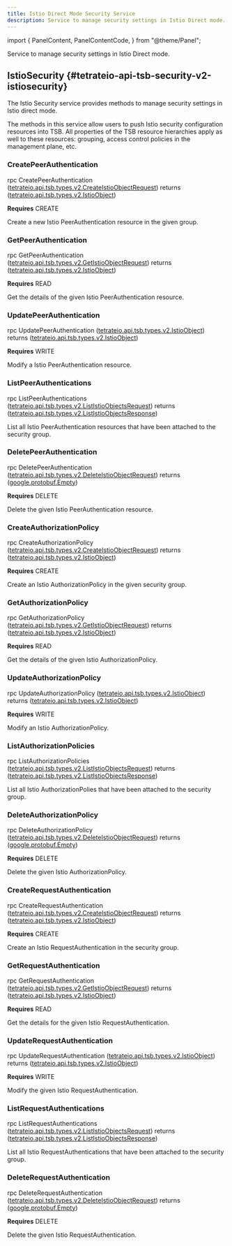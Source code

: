 ```yaml
---
title: Istio Direct Mode Security Service
description: Service to manage security settings in Istio Direct mode.
---
```



import {
  PanelContent,
  PanelContentCode,
} from "@theme/Panel";


<!-- WARNING: This page is generated. Please take a look at extensions/plugin-service-bridge-api-docs/src/files/doc/page.ejs -->

Service to manage security settings in Istio Direct mode.


## IstioSecurity {#tetrateio-api-tsb-security-v2-istiosecurity}

The Istio Security service provides methods to manage security settings in Istio direct mode.

The methods in this service allow users to push Istio security configuration resources into TSB.
All properties of the TSB resource hierarchies apply as well to these resources: grouping, access
control policies in the management plane, etc.


### CreatePeerAuthentication

<PanelContent>
<PanelContentCode>

rpc CreatePeerAuthentication ([tetrateio.api.tsb.types.v2.CreateIstioObjectRequest](../../../tsb/types/v2/types#tetrateio-api-tsb-types-v2-createistioobjectrequest)) returns ([tetrateio.api.tsb.types.v2.IstioObject](../../../tsb/types/v2/types#tetrateio-api-tsb-types-v2-istioobject))

</PanelContentCode>

**Requires** CREATE

Create a new Istio PeerAuthentication resource in the given group.

</PanelContent>

### GetPeerAuthentication

<PanelContent>
<PanelContentCode>

rpc GetPeerAuthentication ([tetrateio.api.tsb.types.v2.GetIstioObjectRequest](../../../tsb/types/v2/types#tetrateio-api-tsb-types-v2-getistioobjectrequest)) returns ([tetrateio.api.tsb.types.v2.IstioObject](../../../tsb/types/v2/types#tetrateio-api-tsb-types-v2-istioobject))

</PanelContentCode>

**Requires** READ

Get the details of the given Istio PeerAuthentication resource.

</PanelContent>

### UpdatePeerAuthentication

<PanelContent>
<PanelContentCode>

rpc UpdatePeerAuthentication ([tetrateio.api.tsb.types.v2.IstioObject](../../../tsb/types/v2/types#tetrateio-api-tsb-types-v2-istioobject)) returns ([tetrateio.api.tsb.types.v2.IstioObject](../../../tsb/types/v2/types#tetrateio-api-tsb-types-v2-istioobject))

</PanelContentCode>

**Requires** WRITE

Modify a Istio PeerAuthentication resource.

</PanelContent>

### ListPeerAuthentications

<PanelContent>
<PanelContentCode>

rpc ListPeerAuthentications ([tetrateio.api.tsb.types.v2.ListIstioObjectsRequest](../../../tsb/types/v2/types#tetrateio-api-tsb-types-v2-lististioobjectsrequest)) returns ([tetrateio.api.tsb.types.v2.ListIstioObjectsResponse](../../../tsb/types/v2/types#tetrateio-api-tsb-types-v2-lististioobjectsresponse))

</PanelContentCode>



List all Istio PeerAuthentication resources that have been attached to the security group.

</PanelContent>

### DeletePeerAuthentication

<PanelContent>
<PanelContentCode>

rpc DeletePeerAuthentication ([tetrateio.api.tsb.types.v2.DeleteIstioObjectRequest](../../../tsb/types/v2/types#tetrateio-api-tsb-types-v2-deleteistioobjectrequest)) returns ([google.protobuf.Empty](https://developers.google.com/protocol-buffers/docs/reference/google.protobuf#google.protobuf.Empty))

</PanelContentCode>

**Requires** DELETE

Delete the given Istio PeerAuthentication resource.

</PanelContent>

### CreateAuthorizationPolicy

<PanelContent>
<PanelContentCode>

rpc CreateAuthorizationPolicy ([tetrateio.api.tsb.types.v2.CreateIstioObjectRequest](../../../tsb/types/v2/types#tetrateio-api-tsb-types-v2-createistioobjectrequest)) returns ([tetrateio.api.tsb.types.v2.IstioObject](../../../tsb/types/v2/types#tetrateio-api-tsb-types-v2-istioobject))

</PanelContentCode>

**Requires** CREATE

Create an Istio AuthorizationPolicy in the given security group.

</PanelContent>

### GetAuthorizationPolicy

<PanelContent>
<PanelContentCode>

rpc GetAuthorizationPolicy ([tetrateio.api.tsb.types.v2.GetIstioObjectRequest](../../../tsb/types/v2/types#tetrateio-api-tsb-types-v2-getistioobjectrequest)) returns ([tetrateio.api.tsb.types.v2.IstioObject](../../../tsb/types/v2/types#tetrateio-api-tsb-types-v2-istioobject))

</PanelContentCode>

**Requires** READ

Get the details of the given Istio AuthorizationPolicy.

</PanelContent>

### UpdateAuthorizationPolicy

<PanelContent>
<PanelContentCode>

rpc UpdateAuthorizationPolicy ([tetrateio.api.tsb.types.v2.IstioObject](../../../tsb/types/v2/types#tetrateio-api-tsb-types-v2-istioobject)) returns ([tetrateio.api.tsb.types.v2.IstioObject](../../../tsb/types/v2/types#tetrateio-api-tsb-types-v2-istioobject))

</PanelContentCode>

**Requires** WRITE

Modify an Istio AuthorizationPolicy.

</PanelContent>

### ListAuthorizationPolicies

<PanelContent>
<PanelContentCode>

rpc ListAuthorizationPolicies ([tetrateio.api.tsb.types.v2.ListIstioObjectsRequest](../../../tsb/types/v2/types#tetrateio-api-tsb-types-v2-lististioobjectsrequest)) returns ([tetrateio.api.tsb.types.v2.ListIstioObjectsResponse](../../../tsb/types/v2/types#tetrateio-api-tsb-types-v2-lististioobjectsresponse))

</PanelContentCode>



List all Istio AuthorizationPolies that have been attached to the security group.

</PanelContent>

### DeleteAuthorizationPolicy

<PanelContent>
<PanelContentCode>

rpc DeleteAuthorizationPolicy ([tetrateio.api.tsb.types.v2.DeleteIstioObjectRequest](../../../tsb/types/v2/types#tetrateio-api-tsb-types-v2-deleteistioobjectrequest)) returns ([google.protobuf.Empty](https://developers.google.com/protocol-buffers/docs/reference/google.protobuf#google.protobuf.Empty))

</PanelContentCode>

**Requires** DELETE

Delete the given Istio AuthorizationPolicy.

</PanelContent>

### CreateRequestAuthentication

<PanelContent>
<PanelContentCode>

rpc CreateRequestAuthentication ([tetrateio.api.tsb.types.v2.CreateIstioObjectRequest](../../../tsb/types/v2/types#tetrateio-api-tsb-types-v2-createistioobjectrequest)) returns ([tetrateio.api.tsb.types.v2.IstioObject](../../../tsb/types/v2/types#tetrateio-api-tsb-types-v2-istioobject))

</PanelContentCode>

**Requires** CREATE

Create an Istio RequestAuthentication in the security group.

</PanelContent>

### GetRequestAuthentication

<PanelContent>
<PanelContentCode>

rpc GetRequestAuthentication ([tetrateio.api.tsb.types.v2.GetIstioObjectRequest](../../../tsb/types/v2/types#tetrateio-api-tsb-types-v2-getistioobjectrequest)) returns ([tetrateio.api.tsb.types.v2.IstioObject](../../../tsb/types/v2/types#tetrateio-api-tsb-types-v2-istioobject))

</PanelContentCode>

**Requires** READ

Get the details for the given Istio RequestAuthentication.

</PanelContent>

### UpdateRequestAuthentication

<PanelContent>
<PanelContentCode>

rpc UpdateRequestAuthentication ([tetrateio.api.tsb.types.v2.IstioObject](../../../tsb/types/v2/types#tetrateio-api-tsb-types-v2-istioobject)) returns ([tetrateio.api.tsb.types.v2.IstioObject](../../../tsb/types/v2/types#tetrateio-api-tsb-types-v2-istioobject))

</PanelContentCode>

**Requires** WRITE

Modify the given Istio RequestAuthentication.

</PanelContent>

### ListRequestAuthentications

<PanelContent>
<PanelContentCode>

rpc ListRequestAuthentications ([tetrateio.api.tsb.types.v2.ListIstioObjectsRequest](../../../tsb/types/v2/types#tetrateio-api-tsb-types-v2-lististioobjectsrequest)) returns ([tetrateio.api.tsb.types.v2.ListIstioObjectsResponse](../../../tsb/types/v2/types#tetrateio-api-tsb-types-v2-lististioobjectsresponse))

</PanelContentCode>



List all Istio RequestAuthentications that have been attached to the security group.

</PanelContent>

### DeleteRequestAuthentication

<PanelContent>
<PanelContentCode>

rpc DeleteRequestAuthentication ([tetrateio.api.tsb.types.v2.DeleteIstioObjectRequest](../../../tsb/types/v2/types#tetrateio-api-tsb-types-v2-deleteistioobjectrequest)) returns ([google.protobuf.Empty](https://developers.google.com/protocol-buffers/docs/reference/google.protobuf#google.protobuf.Empty))

</PanelContentCode>

**Requires** DELETE

Delete the given Istio RequestAuthentication.

</PanelContent>







